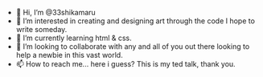 - 👋 Hi, I’m @33shikamaru
- 👀 I’m interested in creating and designing art through the code I hope to write someday.
- 🌱 I’m currently learning html & css.
- 💞️ I’m looking to collaborate with any and all of you out there looking to help a newbie in this vast world.
- 📫 How to reach me... here i guess? This is my ted talk, thank you.

<!---
33shikamaru/33shikamaru is a ✨ special ✨ repository because its `README.md` (this file) appears on your GitHub profile.
You can click the Preview link to take a look at your changes.
--->
